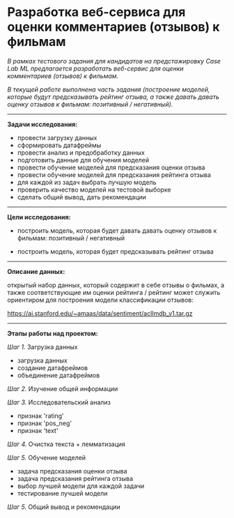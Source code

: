 # Разработка веб-сервиса для оценки комментариев (отзывов) к фильмам

*В рамках тестового задания для кандидатов на предстажировку Case Lab ML предлагается разработать веб-сервис для оценки комментариев (отзывов) к фильмам.*

*В текущей работе выполнена часть задания (построение моделей, которые будут предсказывать рейтинг отзыва, а также давать давать оценку отзывов к фильмам: позитивный / негативный).*  

---
**Задачи исследования:**
* провести загрузку данных
* сформировать датафреймы
* провести анализ и предобработку данных
* подготовить данные для обучения моделей
* провести обучение моделей для предсказания оценки отзыва
* провести обучение моделей для предсказания рейтинга отзыва
* для каждой из задач выбрать лучшую модель
* проверить качество моделей на тестовой выборке
* сделать общий вывод, дать рекомендации

---
**Цели исследования:**

* построить модель, которая будет давать давать оценку отзывов к фильмам: позитивный / негативный

* построить модель, которая будет предсказывать рейтинг отзыва
 
---
**Описание данных:**

открытый набор данных, который содержит в себе отзывы о фильмах, а также соответствующие им оценки рейтинга / рейтинг может служить ориентиром для построения модели классификации отзывов:

https://ai.stanford.edu/~amaas/data/sentiment/aclImdb_v1.tar.gz

---
**Этапы работы над проектом:**

*Шаг 1.* Загрузка данных
* загрузка данных
* создание датафреймов
* объединение датафреймов

*Шаг 2.* Изучение общей информации

*Шаг 3.* Исследовательский анализ  
* признак 'rating'
* признак 'pos_neg'
* признак 'text'

*Шаг 4.* Очистка текста + лемматизация

*Шаг 5.* Обучение моделей
* задача предсказания оценки отзыва
* задача предсказания рейтинга отзыва
* выбор лучшей модели для каждой задачи
* тестирование лучшей модели

*Шаг 5.* Общий вывод и рекомендации
